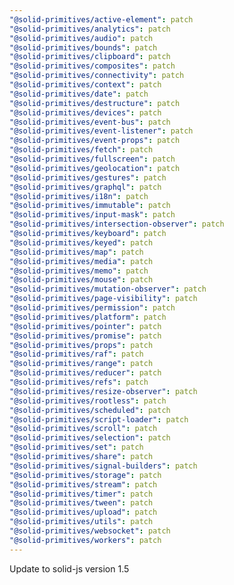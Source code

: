 ```yaml
---
"@solid-primitives/active-element": patch
"@solid-primitives/analytics": patch
"@solid-primitives/audio": patch
"@solid-primitives/bounds": patch
"@solid-primitives/clipboard": patch
"@solid-primitives/composites": patch
"@solid-primitives/connectivity": patch
"@solid-primitives/context": patch
"@solid-primitives/date": patch
"@solid-primitives/destructure": patch
"@solid-primitives/devices": patch
"@solid-primitives/event-bus": patch
"@solid-primitives/event-listener": patch
"@solid-primitives/event-props": patch
"@solid-primitives/fetch": patch
"@solid-primitives/fullscreen": patch
"@solid-primitives/geolocation": patch
"@solid-primitives/gestures": patch
"@solid-primitives/graphql": patch
"@solid-primitives/i18n": patch
"@solid-primitives/immutable": patch
"@solid-primitives/input-mask": patch
"@solid-primitives/intersection-observer": patch
"@solid-primitives/keyboard": patch
"@solid-primitives/keyed": patch
"@solid-primitives/map": patch
"@solid-primitives/media": patch
"@solid-primitives/memo": patch
"@solid-primitives/mouse": patch
"@solid-primitives/mutation-observer": patch
"@solid-primitives/page-visibility": patch
"@solid-primitives/permission": patch
"@solid-primitives/platform": patch
"@solid-primitives/pointer": patch
"@solid-primitives/promise": patch
"@solid-primitives/props": patch
"@solid-primitives/raf": patch
"@solid-primitives/range": patch
"@solid-primitives/reducer": patch
"@solid-primitives/refs": patch
"@solid-primitives/resize-observer": patch
"@solid-primitives/rootless": patch
"@solid-primitives/scheduled": patch
"@solid-primitives/script-loader": patch
"@solid-primitives/scroll": patch
"@solid-primitives/selection": patch
"@solid-primitives/set": patch
"@solid-primitives/share": patch
"@solid-primitives/signal-builders": patch
"@solid-primitives/storage": patch
"@solid-primitives/stream": patch
"@solid-primitives/timer": patch
"@solid-primitives/tween": patch
"@solid-primitives/upload": patch
"@solid-primitives/utils": patch
"@solid-primitives/websocket": patch
"@solid-primitives/workers": patch
---
```


Update to solid-js version 1.5
